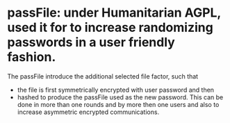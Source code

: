 # passFile:  under Humanitarian AGPL, used it for to increase randomizing passwords in a user friendly fashion.
The passFile introduce the additional selected file factor,  such that
* the file is first symmetrically encrypted with user password and then
*  hashed to produce the passFile used as the new password. 
This can be done in more than one rounds and by more then one users and also to increase 
asymmetric encrypted communications.
